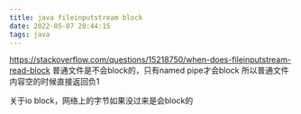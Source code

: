 ```yaml
---
title: java fileinputstream block 
date: 2022-05-07 20:44:15
tags: java
---
```


https://stackoverflow.com/questions/15218750/when-does-fileinputstream-read-block
普通文件是不会block的，只有named pipe才会block
所以普通文件内容空的时候直接返回负1

关于io block，网络上的字节如果没过来是会block的
